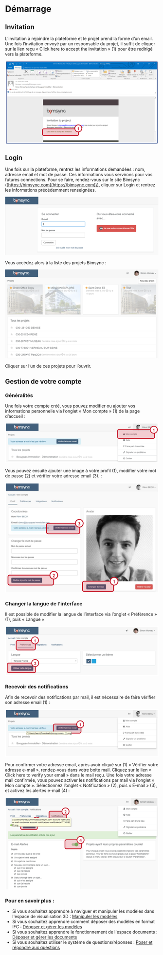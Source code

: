 # Démarrage

## Invitation

L’invitation à rejoindre la plateforme et le projet prend la forme d’un email. Une fois l’invitation envoyé par un responsable du projet, il suffit de cliquer sur le lien reçu « Click here to accept the invitation » \(1\) pour être redirigé vers la plateforme.

![](../.gitbook/assets/demarrage01.png)

## Login

Une fois sur la plateforme, rentrez les informations demandées : nom, adresse email et mot de passe. Ces informations vous servirons pour vos futures connections. Pour se faire, rendez-vous sur le site Bimsync \([https://bimsync.com](https://bimsync.com)\), cliquer sur Login et rentrez les informations précédemment renseignées.

![](../.gitbook/assets/demarrage02.png)

Vous accédez alors à la liste des projets Bimsync :

![](../.gitbook/assets/demarrage03.png)

Cliquer sur l’un de ces projets pour l’ouvrir.

## Gestion de votre compte

### Généralités

Une fois votre compte créé, vous pouvez modifier ou ajouter vos informations personnelle via l’onglet « Mon compte » \(1\) de la page d’accueil :

![](../.gitbook/assets/demarrage04.png)

Vous pouvez ensuite ajouter une image à votre profil \(1\), modifier votre mot de passe \(2\) et vérifier votre adresse email \(3\). :

![](../.gitbook/assets/demarrage05.png)

### Changer la langue de l’interface

Il est possible de modifier la langue de l’interface via l’onglet « Préférence » \(1\), puis « Langue »

![](../.gitbook/assets/demarrage06.png)

### Recevoir des notifications

Afin de recevoir des notifications par mail, il est nécessaire de faire vérifier son adresse email \(1\) :

![](../.gitbook/assets/demarrage07.png)

Pour confirmer votre adresse email, après avoir cliqué sur \(1\) « Vérifier votre adresse e-mail », rendez-vous dans votre boite mail. Cliquez sur le lien « Click here to verify your email » dans le mail reçu. Une fois votre adresse mail confirmée, vous pouvez activer les notifications par mail via l’onglet « Mon compte ». Sélectionnez l’onglet « Notification » \(2\), puis « E-mail » \(3\), et activez les alertes e-mail \(4\) :

![](../.gitbook/assets/demarrage08.png)

### Pour en savoir plus :

* Si vous souhaitez apprendre à naviguer et manipuler les modèles dans l'espace de visualisation 3D : [Manipuler les modèles](manipuler-les-modeles.md)
* Si vous souhaitez apprendre comment déposer des modèles en format IFC : [Déposer et gérer les modèles](deposer-et-gerer-des-modeles.md)
* Si vous souhaitez apprendre le fonctionnement de l'espace documents : [Déposer et gérer les documents](deposer-et-gerer-des-documents.md)
* Si vous souhaitez utiliser le système de questions/réponses : [Poser et répondre aux questions](poser-et-repondre-aux-questions.md)

